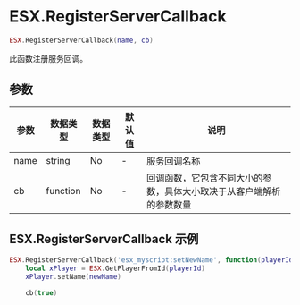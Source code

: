 # ESX.RegisterServerCallback

```lua
ESX.RegisterServerCallback(name, cb)
```

此函数注册服务回调。

## 参数

| 参数 | 数据类型 | 数据类型 | 默认值 | 说明                                                                 |
| ---- | -------- | -------- | ------ | -------------------------------------------------------------------- |
| name | string   | No       | -      | 服务回调名称                                                         |
| cb   | function | No       | -      | 回调函数，它包含不同大小的参数，具体大小取决于从客户端解析的参数数量 |

## ESX.RegisterServerCallback 示例

```lua
ESX.RegisterServerCallback('esx_myscript:setNewName', function(playerId, newName, cb))
	local xPlayer = ESX.GetPlayerFromId(playerId)
	xPlayer.setName(newName)

	cb(true)
```
